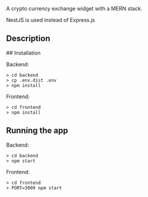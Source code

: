 A crypto currency exchange widget with a MERN stack.

NestJS is used instead of Express.js

## Description

## Installation

Backend:
```
> cd backend
> cp .env.dist .env
> npm install
```


Frontend:
```
> cd frontend
> npm install
```

## Running the app

Backend:
```
> cd backend
> npm start
```

Frontend:
```
> cd frontend
> PORT=3009 npm start
```
